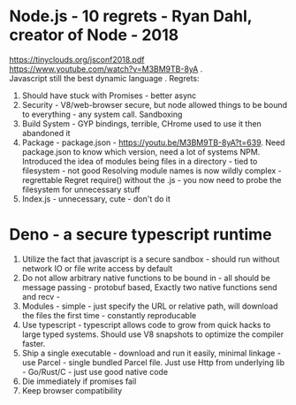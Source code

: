 

# Node.js - 10 regrets - Ryan Dahl, creator of Node - 2018
https://tinyclouds.org/jsconf2018.pdf  
https://www.youtube.com/watch?v=M3BM9TB-8yA .  
Javascript still the best dynamic language . 
Regrets:
1) Should have stuck with Promises - better async
2) Security - V8/web-browser secure, but node allowed things to be bound to everything - any system call. Sandboxing
3) Build System - GYP bindings, terrible, CHrome used to use it then abandoned it
4) Package - package.json - https://youtu.be/M3BM9TB-8yA?t=639. 
Need package.json to know which version, need a lot of systems NPM.
Introduced the idea of modules being files in a directory - tied to filesystem - not good
Resolving module names is now wildly complex - regrettable
Regret require() without the .js - you now need to probe the filesystem for unnecessary stuff
5) Index.js - unnecessary, cute - don't do it




# Deno - a secure typescript runtime
1) Utilize the fact that javascript is a secure sandbox - should run without network IO or file write access by default
2) Do not allow arbitrary native functions to be bound in - all should be message passing - protobuf based, 
Exactly two native functions send and recv - 
3) Modules - simple - just specify the URL or relative path, will download the files the first time - constantly reproducable
4) Use typescript - typescript allows code to grow from quick hacks to large typed systems. 
Should use V8 snapshots to optimize the compiler faster. 
5) Ship a single executable - download and run it easily, minimal linkage - use Parcel - single bundled Parcel file. 
Just use Http from underlying lib - Go/Rust/C - just use good native code
6) Die immediately if promises fail
7) Keep browser compatibility



